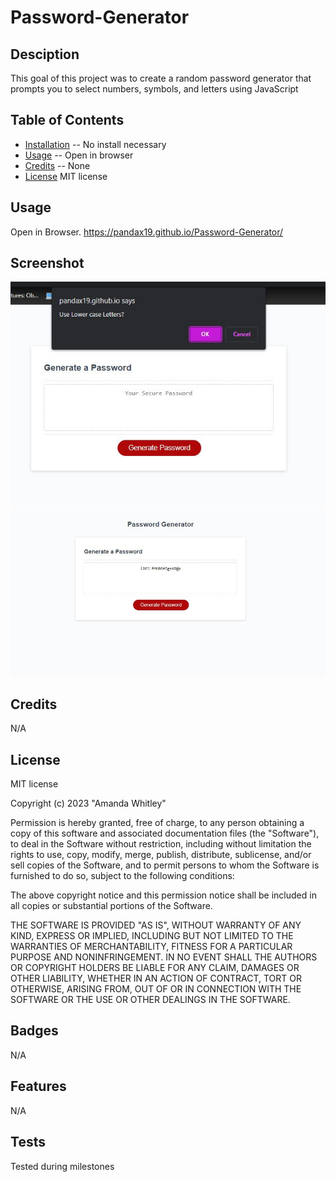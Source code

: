 # Password-Generator

## Desciption
This goal of this project was to create a random password generator that prompts you to select numbers, symbols, and letters using JavaScript

## Table of Contents
- [Installation](#installation) -- No install necessary
- [Usage](#Usage) -- Open in browser
- [Credits](#Credits) -- None
- [License](#license) MIT license

## Usage
Open in Browser. https://pandax19.github.io/Password-Generator/

## Screenshot

![screenshot](./assets/images/passgen1.JPG)
![screenshot](./assets/images/passgen2.JPG)

## Credits
N/A

## License
MIT license

Copyright (c) 2023 "Amanda Whitley"

Permission is hereby granted, free of charge, to any person obtaining a copy of this software and associated documentation files (the "Software"), to deal in the Software without restriction, including without limitation the rights to use, copy, modify, merge, publish, distribute, sublicense, and/or sell copies of the Software, and to permit persons to whom the Software is furnished to do so, subject to the following conditions:

The above copyright notice and this permission notice shall be included in all copies or substantial portions of the Software.

THE SOFTWARE IS PROVIDED "AS IS", WITHOUT WARRANTY OF ANY KIND, EXPRESS OR IMPLIED, INCLUDING BUT NOT LIMITED TO THE WARRANTIES OF MERCHANTABILITY, FITNESS FOR A PARTICULAR PURPOSE AND NONINFRINGEMENT. IN NO EVENT SHALL THE AUTHORS OR COPYRIGHT HOLDERS BE LIABLE FOR ANY CLAIM, DAMAGES OR OTHER LIABILITY, WHETHER IN AN ACTION OF CONTRACT, TORT OR OTHERWISE, ARISING FROM, OUT OF OR IN CONNECTION WITH THE SOFTWARE OR THE USE OR OTHER DEALINGS IN THE SOFTWARE.

## Badges
N/A

## Features
N/A

## Tests
Tested during milestones